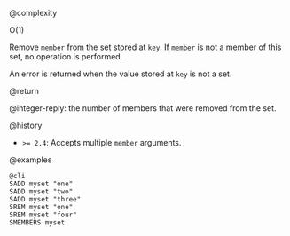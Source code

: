 @complexity

O(1)


Remove `member` from the set stored at `key`. If `member` is not a member of
this set, no operation is performed.

An error is returned when the value stored at `key` is not a set.

@return

@integer-reply: the number of members that were removed from the set.

@history

* `>= 2.4`: Accepts multiple `member` arguments.

@examples

    @cli
    SADD myset "one"
    SADD myset "two"
    SADD myset "three"
    SREM myset "one"
    SREM myset "four"
    SMEMBERS myset

